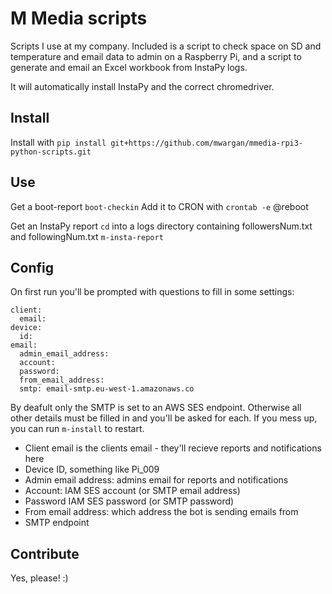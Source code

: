 # M Media scripts

Scripts I use at my company. Included is a script to check space on SD and temperature and email data to admin on a Raspberry Pi, and a script to generate and email an Excel workbook from InstaPy logs.

It will automatically install InstaPy and the correct chromedriver.

## Install
Install with
`pip install git+https://github.com/mwargan/mmedia-rpi3-python-scripts.git`

## Use
Get a boot-report
`boot-checkin`
Add it to CRON with `crontab -e` @reboot

Get an InstaPy report
`cd` into a logs directory containing followersNum.txt and followingNum.txt
`m-insta-report`

## Config
On first run you'll be prompted with questions to fill in some settings:
```
client:
  email: 
device:
  id: 
email:
  admin_email_address: 
  account: 
  password: 
  from_email_address: 
  smtp: email-smtp.eu-west-1.amazonaws.co
```
By deafult only the SMTP is set to an AWS SES endpoint. Otherwise all other details must be filled in and you'll be asked for each. If you mess up, you can run `m-install` to restart.
- Client email is the clients email - they'll recieve reports and notifications here
- Device ID, something like Pi_009
- Admin email address: admins email for reports and notifications
- Account: IAM SES account (or SMTP email address)
- Password IAM SES password (or SMTP password)
- From email address: which address the bot is sending emails from
- SMTP endpoint

## Contribute
Yes, please! :)